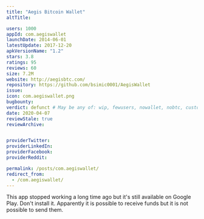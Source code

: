 ```yaml
---
title: "Aegis Bitcoin Wallet"
altTitle: 

users: 1000
appId: com.aegiswallet
launchDate: 2014-06-01
latestUpdate: 2017-12-20
apkVersionName: "1.2"
stars: 3.8
ratings: 95
reviews: 60
size: 7.2M
website: http://aegisbtc.com/
repository: https://github.com/bsimic0001/AegisWallet
issue: 
icon: com.aegiswallet.png
bugbounty: 
verdict: defunct # May be any of: wip, fewusers, nowallet, nobtc, custodial, nosource, nonverifiable, reproducible, bounty, defunct
date: 2020-04-07
reviewStale: true
reviewArchive:


providerTwitter: 
providerLinkedIn: 
providerFacebook: 
providerReddit: 

permalink: /posts/com.aegiswallet/
redirect_from:
  - /com.aegiswallet/
---
```



This app stopped working a long time ago but it's still available on Google
Play. Don't install it. Apparently it is possible to receive funds but it is not
possible to send them.